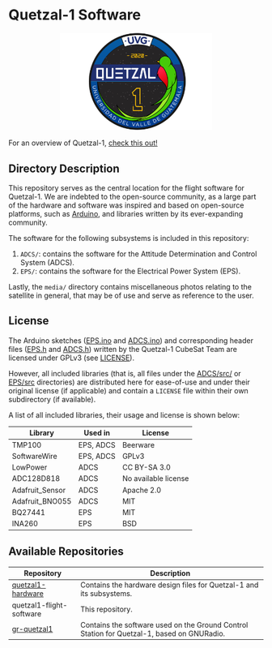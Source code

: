 # Quetzal-1 Software

<p align="center">
<img width="300" src="./media/quetzal_1_badge.png">
</p>

For an overview of Quetzal-1, [check this out!](https://github.com/Quetzal-1-CubeSat-Team)

## Directory Description

This repository serves as the central location for the flight software for Quetzal-1. We are indebted to the open-source community, as a large part of the hardware and software was inspired and based on open-source platforms, such as [Arduino](https://www.arduino.cc/), and libraries written by its ever-expanding community.

The software for the following subsystems is included in this repository:

1. `ADCS/`: contains the software for the Attitude Determination and Control System (ADCS).
2. `EPS/`: contains the software for the Electrical Power System (EPS).

Lastly, the `media/` directory contains miscellaneous photos relating to the satellite in general, that may be of use and serve as reference to the user.

## License

The Arduino sketches ([EPS.ino](./EPS/src/EPS/EPS.ino) and [ADCS.ino](./ADCS/src/ADCS/ADCS.ino)) and corresponding header files ([EPS.h](./EPS/src/EPS/EPS.h) and [ADCS.h](./ADCS/src/ADCS/ADCS.h)) written by the Quetzal-1 CubeSat Team are licensed under GPLv3 (see [LICENSE](.LICENSE)).

However, all included libraries (that is, all files under the [ADCS/src/](./ADCS/src/ADCS/src/) or [EPS/src](./EPS/src/EPS/src/) directories) are distributed here for ease-of-use and under their original license (if applicable) and contain a `LICENSE` file within their own subdirectory (if available). 

A list of all included libraries, their usage and license is shown below:

| Library         | Used in   | License              |
|-----------------|-----------|----------------------|
| TMP100          | EPS, ADCS | Beerware             |
| SoftwareWire    | EPS, ADCS | GPLv3                |
| LowPower        | ADCS      | CC BY-SA 3.0         |
| ADC128D818      | ADCS      | No available license |
| Adafruit_Sensor | ADCS      | Apache 2.0           |
| Adafruit_BNO055 | ADCS      | MIT                  |
| BQ27441         | EPS       | MIT                  |
| INA260          | EPS       | BSD                  |

## Available Repositories

| Repository               | Description                                                                                                             |
|--------------------------|-------------------------------------------------------------------------------------------------------------------------|
| [quetzal1-hardware](https://github.com/Quetzal-1-CubeSat-Team/quetzal1-hardware)        | Contains the hardware design files for Quetzal-1 and its subsystems.                                                    |
| quetzal1-flight-software | This repository.                                                                 |
| [gr-quetzal1](https://github.com/danalvarez/gr-quetzal1)              | Contains the software used on the Ground Control Station for Quetzal-1, based on GNURadio. |